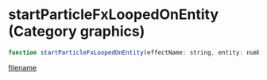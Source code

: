 # startParticleFxLoopedOnEntity (Category graphics)

```js
function startParticleFxLoopedOnEntity(effectName: string, entity: number, xOffset: number, yOffset: number, zOffset: number, xRot: number, yRot: number, zRot: number, scale: number, xAxis: boolean, yAxis: boolean, zAxis: boolean): number
```

[filename](startParticleFxLoopedOnEntity_m.md ':include')